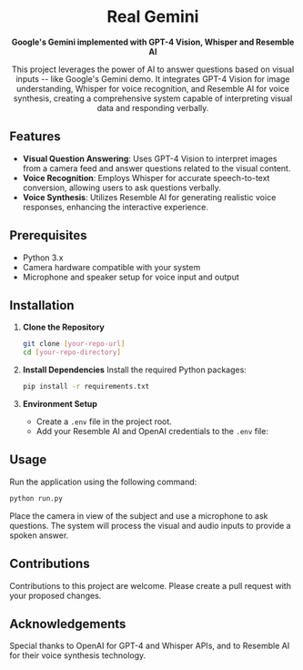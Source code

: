 <h1 align="center">Real Gemini</h1>

<p align="center">
  <strong>Google's Gemini implemented with GPT-4 Vision, Whisper and Resemble AI</strong>
</p>
<p align="center">
  This project leverages the power of AI to answer questions based on visual inputs -- like Google's Gemini demo. It integrates GPT-4 Vision for image understanding, Whisper for voice recognition, and Resemble AI for voice synthesis, creating a comprehensive system capable of interpreting visual data and responding verbally.
</p>

## Features
- **Visual Question Answering**: Uses GPT-4 Vision to interpret images from a camera feed and answer questions related to the visual content.
- **Voice Recognition**: Employs Whisper for accurate speech-to-text conversion, allowing users to ask questions verbally.
- **Voice Synthesis**: Utilizes Resemble AI for generating realistic voice responses, enhancing the interactive experience.

## Prerequisites
- Python 3.x
- Camera hardware compatible with your system
- Microphone and speaker setup for voice input and output

## Installation
1. **Clone the Repository**
   ```bash
   git clone [your-repo-url]
   cd [your-repo-directory]
   ```

2. **Install Dependencies**
   Install the required Python packages:
   ```bash
   pip install -r requirements.txt
   ```

3. **Environment Setup**
   - Create a `.env` file in the project root.
   - Add your Resemble AI and OpenAI credentials to the `.env` file:


## Usage
Run the application using the following command:
```bash
python run.py
```
Place the camera in view of the subject and use a microphone to ask questions. The system will process the visual and audio inputs to provide a spoken answer.

## Contributions
Contributions to this project are welcome. Please create a pull request with your proposed changes.

## Acknowledgements
Special thanks to OpenAI for GPT-4 and Whisper APIs, and to Resemble AI for their voice synthesis technology.

